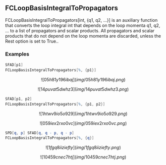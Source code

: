 ##  FCLoopBasisIntegralToPropagators 

FCLoopBasisIntegralToPropagators[int, {q1, q2, ...}] is an auxiliary function that converts the loop integral int that depends on the loop momenta q1, q2, ... to a list of propagators and scalar products. All propagators and scalar products that do not depend on the loop momenta are discarded, unless the Rest option is set to True..

###  Examples 

```mathematica
SFAD[p1]
FCLoopBasisIntegralToPropagators[%, {p1}]
```

$$![05h81y196ibaj](img/05h81y196ibaj.png)$$

$$![14puvat5dwhz3](img/14puvat5dwhz3.png)$$

```mathematica
SFAD[p1, p2]
FCLoopBasisIntegralToPropagators[%, {p1, p2}]
```

$$![1htwv9io5o929](img/1htwv9io5o929.png)$$

$$![059iex2rxo0vc](img/059iex2rxo0vc.png)$$

```mathematica
SPD[q, p] SFAD[q, q - p, q - p]
FCLoopBasisIntegralToPropagators[%, {q}]
```

$$![1fgq8iiziefty](img/1fgq8iiziefty.png)$$

$$![10459cnec7htj](img/10459cnec7htj.png)$$